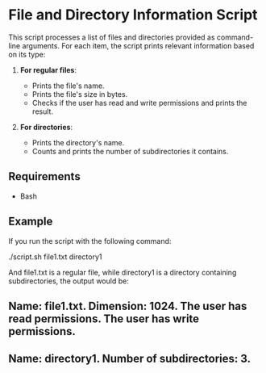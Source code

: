# File and Directory Information Script

This script processes a list of files and directories provided as command-line arguments. For each item, the script prints relevant information based on its type:

1. **For regular files**: 
   - Prints the file's name.
   - Prints the file's size in bytes.
   - Checks if the user has read and write permissions and prints the result.

2. **For directories**:
   - Prints the directory's name.
   - Counts and prints the number of subdirectories it contains.

## Requirements

- Bash

## Example

If you run the script with the following command:

./script.sh file1.txt directory1

And file1.txt is a regular file, while directory1 is a directory containing subdirectories, the output would be:

Name: file1.txt.
Dimension: 1024.
The user has read permissions.
The user has write permissions.
----
Name: directory1.
Number of subdirectories: 3.
----
